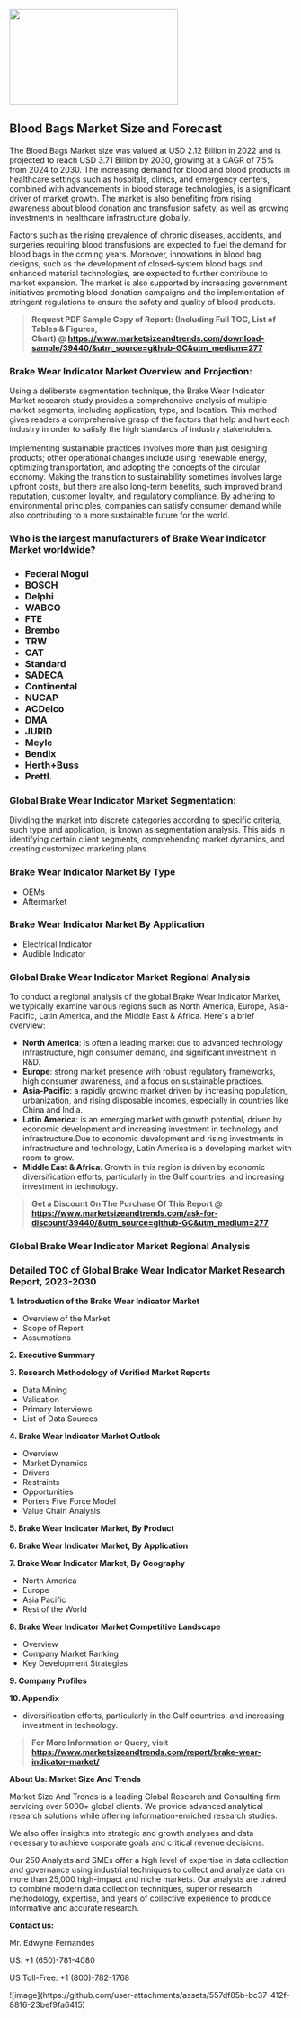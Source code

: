 <p><img class="alignnone size-medium wp-image-20088" src="https://ffe5etoiles.com/wp-content/uploads/2024/12/MST1-300x171.png" alt="" width="300" height="171" /></p><h2>Blood Bags Market Size and Forecast</h2><p>The Blood Bags Market size was valued at USD 2.12 Billion in 2022 and is projected to reach USD 3.71 Billion by 2030, growing at a CAGR of 7.5% from 2024 to 2030. The increasing demand for blood and blood products in healthcare settings such as hospitals, clinics, and emergency centers, combined with advancements in blood storage technologies, is a significant driver of market growth. The market is also benefiting from rising awareness about blood donation and transfusion safety, as well as growing investments in healthcare infrastructure globally.</p><p>Factors such as the rising prevalence of chronic diseases, accidents, and surgeries requiring blood transfusions are expected to fuel the demand for blood bags in the coming years. Moreover, innovations in blood bag designs, such as the development of closed-system blood bags and enhanced material technologies, are expected to further contribute to market expansion. The market is also supported by increasing government initiatives promoting blood donation campaigns and the implementation of stringent regulations to ensure the safety and quality of blood products.</p></p><blockquote id="" class=""><strong>Request PDF Sample Copy of Report: (Including Full TOC, List of Tables &amp; Figures, Chart)&nbsp;@&nbsp;<strong><a href="https://www.marketsizeandtrends.com/download-sample/39440/&utm_source=github-GC&utm_medium=277" target="_blank">https://www.marketsizeandtrends.com/download-sample/39440/&utm_source=github-GC&utm_medium=277</a></strong></strong></blockquote><h3 id="" class="">Brake Wear Indicator Market&nbsp;Overview and Projection:</h3><p id="" class="">Using a deliberate segmentation technique, the Brake Wear Indicator Market research study provides a comprehensive analysis of multiple market segments, including application, type, and location. This method gives readers a comprehensive grasp of the factors that help and hurt each industry in order to satisfy the high standards of industry stakeholders. <br /> <br />Implementing sustainable practices involves more than just designing products; other operational changes include using renewable energy, optimizing transportation, and adopting the concepts of the circular economy. Making the transition to sustainability sometimes involves large upfront costs, but there are also long-term benefits, such improved brand reputation, customer loyalty, and regulatory compliance. By adhering to environmental principles, companies can satisfy consumer demand while also contributing to a more sustainable future for the world.</p><h3 id="" class="">Who is the largest manufacturers of&nbsp;Brake Wear Indicator Market worldwide?</h3><h3 class=""><p><ul><li>Federal Mogul </li><li> BOSCH </li><li> Delphi </li><li> WABCO </li><li> FTE </li><li> Brembo </li><li> TRW </li><li> CAT </li><li> Standard </li><li> SADECA </li><li> Continental </li><li> NUCAP </li><li> ACDelco </li><li> DMA </li><li> JURID </li><li> Meyle </li><li> Bendix </li><li> Herth+Buss </li><li> Prettl.</li></ul></p></h3><h3 id="" class="">Global&nbsp;Brake Wear Indicator Market Segmentation:</h3><p id="" class="">Dividing the market into discrete categories according to specific criteria, such type and application, is known as segmentation analysis. This aids in identifying certain client segments, comprehending market dynamics, and creating customized marketing plans.</p><h3 id="" class="">Brake Wear Indicator Market&nbsp;By Type</h3><p><p><ul><li>OEMs</li><li> Aftermarket</p></li></ul></p></p><h3 id="" class="">Brake Wear Indicator Market&nbsp;By Application</h3><p class=""><p><ul><li>Electrical Indicator</li><li> Audible Indicator</li></ul></p></p><h3 id="" class="">Global Brake Wear Indicator Market Regional Analysis</h3><p id="" class="">To conduct a regional analysis of the global Brake Wear Indicator Market, we typically examine various regions such as North America, Europe, Asia-Pacific, Latin America, and the Middle East &amp; Africa. Here's a brief overview:</p><ul><li><strong>North America</strong>: is often a leading market due to advanced technology infrastructure, high consumer demand, and significant investment in R&amp;D.</li><li><strong>Europe</strong>: strong market presence with robust regulatory frameworks, high consumer awareness, and a focus on sustainable practices.</li><li><strong>Asia-Pacific</strong>: a rapidly growing market driven by increasing population, urbanization, and rising disposable incomes, especially in countries like China and India.</li><li><strong>Latin America</strong>: is an emerging market with growth potential, driven by economic development and increasing investment in technology and infrastructure.Due to economic development and rising investments in infrastructure and technology, Latin America is a developing market with room to grow.</li><li><strong>Middle East &amp; Africa</strong>: Growth in this region is driven by economic diversification efforts, particularly in the Gulf countries, and increasing investment in technology.</li></ul><blockquote id="" class=""><strong>Get a Discount On The Purchase Of This Report @ <strong><a href="https://www.marketsizeandtrends.com/ask-for-discount/39440/&utm_source=github-GC&utm_medium=277" target="_blank">https://www.marketsizeandtrends.com/ask-for-discount/39440/&utm_source=github-GC&utm_medium=277</a></strong></strong></blockquote><h3 id="" class="">Global Brake Wear Indicator Market Regional Analysis</h3><h3 id="" class="">Detailed TOC of Global Brake Wear Indicator Market Research Report, 2023-2030</h3><p id="" class=""><strong>1. Introduction of the Brake Wear Indicator Market</strong></p><ul><li>Overview of the Market</li><li>Scope of Report</li><li>Assumptions</li></ul><p id="" class=""><strong>2. Executive Summary</strong></p><p id="" class=""><strong>3. Research Methodology of Verified Market Reports</strong></p><ul><li>Data Mining</li><li>Validation</li><li>Primary Interviews</li><li>List of Data Sources</li></ul><p id="" class=""><strong>4. Brake Wear Indicator Market Outlook</strong></p><ul><li>Overview</li><li>Market Dynamics</li><li>Drivers</li><li>Restraints</li><li>Opportunities</li><li>Porters Five Force Model</li><li>Value Chain Analysis</li></ul><p id="" class=""><strong>5. Brake Wear Indicator Market, By Product</strong></p><p id="" class=""><strong>6. Brake Wear Indicator Market, By Application</strong></p><p id="" class=""><strong>7. Brake Wear Indicator Market, By Geography</strong></p><ul><li>North America</li><li>Europe</li><li>Asia Pacific</li><li>Rest of the World</li></ul><p id="" class=""><strong>8. Brake Wear Indicator Market Competitive Landscape</strong></p><ul><li>Overview</li><li>Company Market Ranking</li><li>Key Development Strategies</li></ul><p id="" class=""><strong>9. Company Profiles</strong></p><p id="" class=""><strong>10. Appendix</strong></p><ul><li>diversification efforts, particularly in the Gulf countries, and increasing investment in technology.</li></ul><blockquote id="" class=""><strong>For More Information or Query, visit <strong><strong><a href="https://www.marketsizeandtrends.com/report/brake-wear-indicator-market/" target="_blank">https://www.marketsizeandtrends.com/report/brake-wear-indicator-market/</a></strong></strong></strong></blockquote><p id="" class=""><strong>About Us: Market Size And Trends</strong></p><p id="" class="">Market Size And Trends is a leading Global Research and Consulting firm servicing over 5000+ global clients. We provide advanced analytical research solutions while offering information-enriched research studies.</p><p id="" class="">We also offer insights into strategic and growth analyses and data necessary to achieve corporate goals and critical revenue decisions.</p><p id="" class="">Our 250 Analysts and SMEs offer a high level of expertise in data collection and governance using industrial techniques to collect and analyze data on more than 25,000 high-impact and niche markets. Our analysts are trained to combine modern data collection techniques, superior research methodology, expertise, and years of collective experience to produce informative and accurate research.</p><p id="" class=""><strong>Contact us:</strong></p><p id="" class="">Mr. Edwyne Fernandes</p><p id="" class="">US: +1 (650)-781-4080</p><p id="" class="">US Toll-Free: +1 (800)-782-1768</p>
![image](https://github.com/user-attachments/assets/557df85b-bc37-412f-8816-23bef9fa6415)
